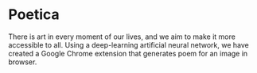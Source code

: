 # Poetica
There is art in every moment of our lives, and we aim to make it more accessible to all. Using a deep-learning artificial neural network, we have created a Google Chrome extension that generates poem for an image in browser.
